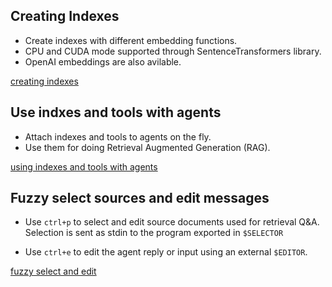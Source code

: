 ## Creating Indexes

- Create indexes with different embedding functions. 
- CPU and CUDA mode supported through SentenceTransformers library. 
- OpenAI embeddings are also avilable.

[creating indexes](https://github.com/blob42/Instrukt/assets/210457/e50c214b-88e9-4792-87b0-6a1b68253767)


## Use indxes and tools with agents

- Attach indexes and tools to agents on the fly.
- Use them for doing Retrieval Augmented Generation (RAG).

[using indexes and tools with agents](https://github.com/blob42/Instrukt/assets/210457/86e498f9-deb2-4bba-9f39-f1efafeb581e)


## Fuzzy select sources and edit messages

- Use `ctrl+p` to select and edit source documents used for retrieval Q&A.
Selection is sent as stdin to the program exported in `$SELECTOR`

- Use `ctrl+e` to edit the agent reply or input using an external `$EDITOR`.


[fuzzy select and
edit](https://github.com/blob42/Instrukt/assets/210457/583eb8d6-57b3-4f7d-9ad2-830e5ff97258)



